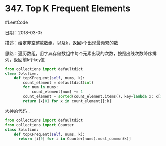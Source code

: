# 347. Top K Frequent Elements
#LeetCode

日期：2018-03-05

描述：给定非空整数数组，以及k，返回k个出现最频繁的数

思路：遍历数组，用字典存储数组中每个元素出现的次数，按照出线次数降序排列，返回前k个key值

```python
from collections import defaultdict
class Solution:
    def topKFrequent(self, nums, k):
        count_element = defaultdict(int)
        for num in nums:
            count_element[num] += 1
        count_element = sorted(count_element.items(), key=lambda x: x[1], reverse=True)
        return [x[0] for x in count_element][:k]
```

大神的代码：
```python
from collections import defaultdict
from collections import Counter
class Solution:
    def topKFrequent(self, nums, k):
	  return [i[0] for i in Counter(nums).most_common(k)]
```